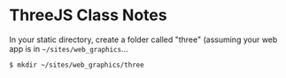 # ThreeJS Class Notes

In your static directory, create a folder called "three" (assuming your web app is in ```~/sites/web_graphics```...

```
$ mkdir ~/sites/web_graphics/three
```

